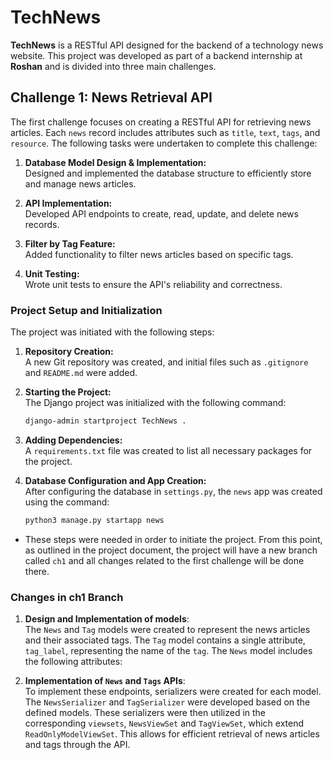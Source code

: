 # TechNews

**TechNews** is a RESTful API designed for the backend of a technology news website. This project was developed as part of a backend internship at **Roshan** and is divided into three main challenges.

## Challenge 1: News Retrieval API

The first challenge focuses on creating a RESTful API for retrieving news articles. Each `news` record includes attributes such as `title`, `text`, `tags`, and `resource`. The following tasks were undertaken to complete this challenge:

1. **Database Model Design & Implementation:**  
   Designed and implemented the database structure to efficiently store and manage news articles.

2. **API Implementation:**  
   Developed API endpoints to create, read, update, and delete news records.

3. **Filter by Tag Feature:**  
   Added functionality to filter news articles based on specific tags.

4. **Unit Testing:**  
   Wrote unit tests to ensure the API's reliability and correctness.

### Project Setup and Initialization

The project was initiated with the following steps:

1. **Repository Creation:**  
   A new Git repository was created, and initial files such as `.gitignore` and `README.md` were added.

2. **Starting the Project:**  
   The Django project was initialized with the following command:  
   ```bash
   django-admin startproject TechNews .

3. **Adding Dependencies:**\
   A `requirements.txt` file was created to list all necessary packages for the project.

4. **Database Configuration and App Creation:**\
   After configuring the database in `settings.py`, the `news` app was created using the command:
   ```bash
   python3 manage.py startapp news

- These steps were needed in order to initiate the project. From this point, as outlined in the project document, the project will have a new branch called `ch1` and all changes related to the first challenge will be done there.
   
### Changes in ch1 Branch
1. **Design and Implementation of models**:\
The `News` and `Tag` models were created to represent the news articles and their associated tags. The `Tag` model contains a single attribute, `tag_label`, representing the name of the `tag`. The `News` model includes the following attributes:

2. **Implementation of `News` and `Tags` APIs**:\
To implement these endpoints, serializers were created for each model. The `NewsSerializer` and `TagSerializer` were developed based on the defined models. These serializers were then utilized in the corresponding `viewsets`, `NewsViewSet` and `TagViewSet`, which extend `ReadOnlyModelViewSet`. This allows for efficient retrieval of news articles and tags through the API.
